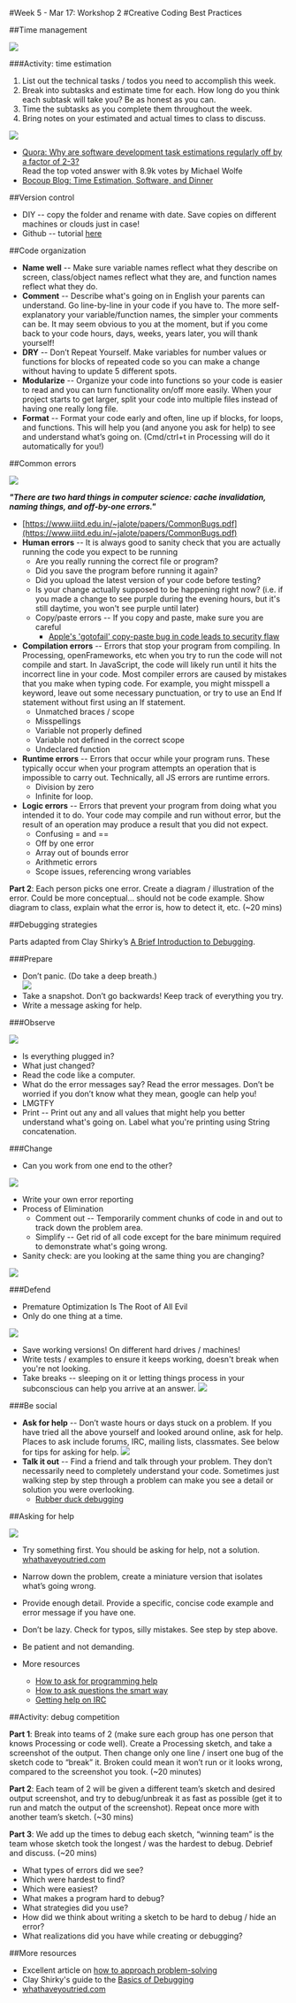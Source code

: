 #Week 5 - Mar 17: Workshop 2
#Creative Coding Best Practices

##Time management

![](http://i.imgur.com/aQZHy.gif)

###Activity: time estimation
1. List out the technical tasks / todos you need to accomplish this week.
2. Break into subtasks and estimate time for each. How long do you think each subtask will take you? Be as honest as you can.
3. Time the subtasks as you complete them throughout the week.
4. Bring notes on your estimated and actual times to class to discuss.

![](http://i.imgur.com/PzqpYuM.jpg)

* [Quora: Why are software development task estimations regularly off by a factor of 2-3?](http://www.quora.com/Engineering-Management/Why-are-software-development-task-estimations-regularly-off-by-a-factor-of-2-3)  
Read the top voted answer with 8.9k votes by Michael Wolfe
* [Bocoup Blog: Time Estimation, Software, and Dinner](http://weblog.bocoup.com/time-estimation-software-and-dinner/)

##Version control

* DIY -- copy the folder and rename with date. Save copies on different machines or clouds just in case!
* Github -- tutorial [here](https://github.com/risd-creative-programming/s14-creative-programming-projects/blob/master/exercise-github.md)

##Code organization

* **Name well** -- Make sure variable names reflect what they describe on screen, class/object names reflect what they are, and function names reflect what they do.
* **Comment** -- Describe what's going on in English your parents can understand. Go line-by-line in your code if you have to. The more self-explanatory your variable/function names, the simpler your comments can be. It may seem obvious to you at the moment, but if you come back to your code hours, days, weeks, years later, you will thank yourself!
* **DRY** -- Don’t Repeat Yourself. Make variables for number values or functions for blocks of repeated code so you can make a change without having to update 5 different spots.
* **Modularize** -- Organize your code into functions so your code is easier to read and you can turn functionality on/off more easily. When your project starts to get larger, split your code into multiple files instead of having one really long file.
* **Format** -- Format your code early and often, line up if blocks, for loops, and functions. This will help you (and anyone you ask for help) to see and understand what’s going on. (Cmd/ctrl+t in Processing will do it automatically for you!)

##Common errors

![](http://i1087.photobucket.com/albums/j475/viniciusmiro/Gifs/tumblr_lk84kyJbMz1qbghjc.gif)

__*"There are two hard things in computer science: cache invalidation, naming things, and off-by-one errors."*__

* [https://www.iiitd.edu.in/~jalote/papers/CommonBugs.pdf](https://www.iiitd.edu.in/~jalote/papers/CommonBugs.pdf)
* **Human errors** -- It is always good to sanity check that you are actually running the code you expect to be running
    * Are you really running the correct file or program?
    * Did you save the program before running it again?
    * Did you upload the latest version of your code before testing?
    * Is your change actually supposed to be happening right now? (i.e. if you made a change to see purple during the evening hours, but it's still daytime, you won't see purple until later)
    * Copy/paste errors -- If you copy and paste, make sure you are careful
        * [Apple's 'gotofail' copy-paste bug in code leads to security flaw](http://news.cnet.com/8301-13579_3-57619510-37/apple-finally-fixes-gotofail-os-x-security-hole/)
* **Compilation errors** -- Errors that stop your program from compiling. In Processing, openFrameworks, etc when you try to run the code will not compile and start. In JavaScript, the code will likely run until it hits the incorrect line in your code. Most compiler errors are caused by mistakes that you make when typing code. For example, you might misspell a keyword, leave out some necessary punctuation, or try to use an End If statement without first using an If statement.
    * Unmatched braces / scope
    * Misspellings
    * Variable not properly defined
    * Variable not defined in the correct scope
    * Undeclared function
* **Runtime errors** -- Errors that occur while your program runs. These typically occur when your program attempts an operation that is impossible to carry out. Technically, all JS errors are runtime errors.
    * Division by zero
    * Infinite for loop. 
* **Logic errors** -- Errors that prevent your program from doing what you intended it to do. Your code may compile and run without error, but the result of an operation may produce a result that you did not expect.
    * Confusing = and ==
    * Off by one error
    * Array out of bounds error
    * Arithmetic errors
    * Scope issues, referencing wrong variables
 
**Part 2**: Each person picks one error. Create a diagram / illustration of the error. Could be more conceptual… should not be code example. Show diagram to class, explain what the error is, how to detect it, etc. (~20 mins)

##Debugging strategies

Parts adapted from Clay Shirky’s [A Brief Introduction to Debugging](https://docs.google.com/document/d/1ZekLDsbLpySJgFvYYtpYmWMEQ3kiUNW6fOt7BNmTHX8/edit).

###Prepare

+ Don’t panic. (Do take a deep breath.)  
![](http://i.imgur.com/LH1LO.gif)
+ Take a snapshot. Don’t go backwards! Keep track of everything you try.  
+ Write a message asking for help.  
  
###Observe

![](http://i.imgur.com/WIrUykX.gif)

+ Is everything plugged in?
+ What just changed?
+ Read the code like a computer.
+ What do the error messages say? Read the error messages. Don’t be worried if you don’t know what they mean, google can help you!
+ LMGTFY
+ Print -- Print out any and all values that might help you better understand what's going on. Label what you're printing using String concatenation.

###Change
+ Can you work from one end to the other?

![](http://31.media.tumblr.com/d844d7209d5a9b01c1e79cc6fddc3329/tumblr_ms3lhghLxK1ql5yr7o1_400.gif)
+ Write your own error reporting
+ Process of Elimination 
     + Comment out -- Temporarily comment chunks of code in and out to track down the problem area.
     + Simplify -- Get rid of all code except for the bare minimum required to demonstrate what's going wrong.
+ Sanity check: are you looking at the same thing you are changing?

![](http://imageshack.us/a/img189/6613/tumblrlp9vi5yi801qhjpk5.gif)

###Defend 
+ Premature Optimization Is The Root of All Evil  
+ Only do one thing at a time.
 
![](http://i.imgur.com/B7pgyUi.gif)

+ Save working versions! On different hard drives / machines!
+ Write tests / examples to ensure it keeps working, doesn't break when you're not looking.
+ Take breaks -- sleeping on it or letting things process in your subconscious can help you arrive at an answer.
![](http://25.media.tumblr.com/tumblr_mb5xneXFLU1rpyjpco1_250.gif)

###Be social
+ __Ask for help__ -- Don’t waste hours or days stuck on a problem. If you have tried all the above yourself and looked around online, ask for help. Places to ask include forums, IRC, mailing lists, classmates. See below for tips for asking for help.
![](http://assets0.ordienetworks.com/misc/tumblr_lzcnn2wIFe1qi0hnvo1_500.gif)
+ __Talk it out__ -- Find a friend and talk through your problem. They don’t necessarily need to completely understand your code. Sometimes just walking step by step through a problem can make you see a detail or solution you were overlooking.
    + [Rubber duck debugging](http://en.wikipedia.org/wiki/Rubber_duck_debugging)


##Asking for help

![](https://31.media.tumblr.com/d586c5f898287597dc01facc77d7a8a4/tumblr_inline_mzjzs15gYy1qj3ir1.gif)

* Try something first. You should be asking for help, not a solution. 
          [whathaveyoutried.com](http://www.whathaveyoutried.com)
* Narrow down the problem, create a miniature version that isolates what’s going wrong.
* Provide enough detail. Provide a specific, concise code example and error message if you have one.
* Don’t be lazy. Check for typos, silly mistakes. See step by step above.
* Be patient and not demanding.

* More resources
    * [How to ask for programming help](http://codingkilledthecat.wordpress.com/2012/06/26/how-to-ask-for-programming-help/)
    * [How to ask questions the smart way](http://www.catb.org/esr/faqs/smart-questions.html)
    * [Getting help on IRC](https://workaround.org/getting-help-on-irc)

##Activity: debug competition

**Part 1**: Break into teams of 2 (make sure each group has one person that knows Processing or code well). Create a Processing sketch, and take a screenshot of the output. Then change only one line / insert one bug of the sketch code to “break” it. Broken could mean it won’t run or it looks wrong, compared to the screenshot you took. (~20 minutes)

**Part 2**: Each team of 2 will be given a different team’s sketch and desired output screenshot, and try to debug/unbreak it as fast as possible (get it to run and match the output of the screenshot). Repeat once more with another team’s sketch.  (~30 mins)

**Part 3**: We add up the times to debug each sketch, “winning team” is the team whose sketch took the longest / was the hardest to debug. Debrief and discuss. (~20 mins)
* What types of errors did we see?
* Which were hardest to find?
* Which were easiest?
* What makes a program hard to debug?
* What strategies did you use?
* How did we think about writing a sketch to be hard to debug / hide an error?
* What realizations did you have while creating or debugging?

##More resources
* Excellent article on [how to approach problem-solving](http://mattgemmell.com/2008/12/08/what-have-you-tried/)
* Clay Shirky's guide to the [Basics of Debugging](https://docs.google.com/document/d/1ZekLDsbLpySJgFvYYtpYmWMEQ3kiUNW6fOt7BNmTHX8/edit)
* [whathaveyoutried.com](http://www.whathaveyoutried.com)
